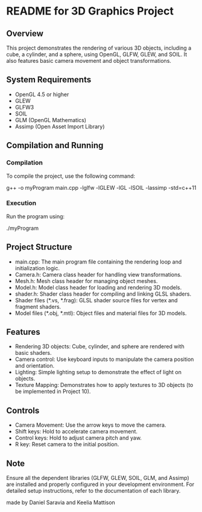 # README for 3D Graphics Project

## Overview

This project demonstrates the rendering of various 3D objects, including a cube, a cylinder, and a sphere, using OpenGL, GLFW, GLEW, and SOIL. It also features basic camera movement and object transformations.

## System Requirements

- OpenGL 4.5 or higher
- GLEW
- GLFW3
- SOIL
- GLM (OpenGL Mathematics)
- Assimp (Open Asset Import Library)

## Compilation and Running

### Compilation

To compile the project, use the following command:

g++ -o myProgram main.cpp -lglfw -lGLEW -lGL -lSOIL -lassimp -std=c++11

### Execution

Run the program using:

./myProgram

## Project Structure

- main.cpp: The main program file containing the rendering loop and initialization logic.
- Camera.h: Camera class header for handling view transformations.
- Mesh.h: Mesh class header for managing object meshes.
- Model.h: Model class header for loading and rendering 3D models.
- shader.h: Shader class header for compiling and linking GLSL shaders.
- Shader files (*.vs, *.frag): GLSL shader source files for vertex and fragment shaders.
- Model files (*.obj, *.mtl): Object files and material files for 3D models.

## Features

- Rendering 3D objects: Cube, cylinder, and sphere are rendered with basic shaders.
- Camera control: Use keyboard inputs to manipulate the camera position and orientation.
- Lighting: Simple lighting setup to demonstrate the effect of light on objects.
- Texture Mapping: Demonstrates how to apply textures to 3D objects (to be implemented in Project 10).

## Controls

- Camera Movement: Use the arrow keys to move the camera.
- Shift keys: Hold to accelerate camera movement.
- Control keys: Hold to adjust camera pitch and yaw.
- R key: Reset camera to the initial position.

## Note

Ensure all the dependent libraries (GLFW, GLEW, SOIL, GLM, and Assimp) are installed and properly configured in your development environment. For detailed setup instructions, refer to the documentation of each library.

made by Daniel Saravia and Keelia Mattison